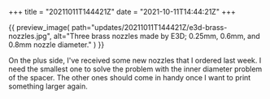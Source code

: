 +++
title = "20211011T144421Z"
date  = "2021-10-11T14:44:21Z"
+++

{{
    preview_image(
        path="updates/20211011T144421Z/e3d-brass-nozzles.jpg",
        alt="Three brass nozzles made by E3D; 0.25mm, 0.6mm, and 0.8mm nozzle diameter."
    )
}}

On the plus side, I've received some new nozzles that I ordered last week. I need the smallest one to solve the problem with the inner diameter problem of the spacer. The other ones should come in handy once I want to print something larger again.
